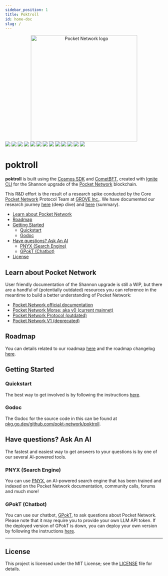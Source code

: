 ```yaml
---
sidebar_position: 1
title: Poktroll
id: home-doc
slug: /
---
```


<div align="center">
  <a href="https://www.pokt.network">
    <img src="https://user-images.githubusercontent.com/2219004/151564884-212c0e40-3bfa-412e-a341-edb54b5f1498.jpeg" alt="Pocket Network logo" width="340"/>
  </a>
</div>

<div>
  <a href="https://discord.gg/pokt"><img src="https://img.shields.io/discord/553741558869131266"/></a>
  <a  href="https://github.com/pokt-network/poktroll/releases"><img src="https://img.shields.io/github/release-pre/pokt-network/pocket.svg"/></a>
  <a  href="https://github.com/pokt-network/poktroll/pulse"><img src="https://img.shields.io/github/contributors/pokt-network/pocket.svg"/></a>
  <a href="https://opensource.org/licenses/MIT"><img src="https://img.shields.io/badge/License-MIT-blue.svg"/></a>
  <a href="https://github.com/pokt-network/poktroll/pulse"><img src="https://img.shields.io/github/last-commit/pokt-network/pocket.svg"/></a>
  <a href="https://github.com/pokt-network/poktroll/pulls"><img src="https://img.shields.io/github/issues-pr/pokt-network/pocket.svg"/></a>
  <a href="https://github.com/pokt-network/poktroll/releases"><img src="https://img.shields.io/badge/platform-linux%20%7C%20macos-pink.svg"/></a>
  <a href="https://github.com/pokt-network/poktroll/issues"><img src="https://img.shields.io/github/issues/pokt-network/pocket.svg"/></a>
  <a href="https://github.com/pokt-network/poktroll/issues"><img src="https://img.shields.io/github/issues-closed/pokt-network/pocket.svg"/></a>
  <a href="https://godoc.org/github.com/pokt-network/pocket"><img src="https://img.shields.io/badge/godoc-reference-blue.svg"/></a>
  <a href="https://goreportcard.com/report/github.com/pokt-network/pocket"><img src="https://goreportcard.com/badge/github.com/pokt-network/pocket"/></a>
  <a href="https://golang.org"><img  src="https://img.shields.io/badge/golang-v1.20-green.svg"/></a>
  <a href="https://github.com/tools/godep" ><img src="https://img.shields.io/badge/godep-dependency-71a3d9.svg"/></a>
</div>

# poktroll <!-- omit in toc -->

**poktroll** is built using the [Cosmos SDK](https://docs.cosmos.network) and [CometBFT](https://cometbft.com/), created with [Ignite CLI](https://ignite.com/cli) for the Shannon upgrade of the [Pocket Network](https://pokt.network) blockchain.

This R&D effort is the result of a research spike conducted by the Core [Pocket Network](https://pokt.network/) Protocol Team at [GROVE Inc.](https://grove.city/). We have documented our research journey [here](https://www.pokt.network/blog/pokt-network-rolling-into-the-modular-future-of-the-protocol-a-technical-deep-dive) (deep dive) and [here](https://www.pokt.network/blog/a-sovereign-rollup-and-a-modular-future) (summary).

- [Learn about Pocket Network](#learn-about-pocket-network)
- [Roadmap](#roadmap)
- [Getting Started](#getting-started)
  - [Quickstart](#quickstart)
  - [Godoc](#godoc)
- [Have questions? Ask An AI](#have-questions-ask-an-ai)
  - [PNYX (Search Engine)](#pnyx-search-engine)
  - [GPokT (Chatbot)](#gpokt-chatbot)
- [License](#license)

## Learn about Pocket Network

User friendly documentation of the Shannon upgrade is still a WIP, but there are
a handful of (potentially outdated) resources you can reference in the meantime
to build a better understanding of Pocket Network:

- [Pocket Network official documentation](https://docs.pokt.network)
- [Pocket Network Morse; aka v0 (current mainnet)](https://github.com/pokt-network/pocket-core)
- [Pocket Network Protocol (outdated)](https://github.com/pokt-network/pocket-network-protocol)
- [Pocket Network V1 (deprecated)](https://github.com/pokt-network/pocket)

## Roadmap

You can details related to our roadmap [here](./roadmap/roadmap.md) and the
roadmap changelog [here](./roadmap/roadmap_changelog.md).

## Getting Started

### Quickstart

The best way to get involved is by following the instructions [here](./developer_guide/quickstart.md).

### Godoc

The Godoc for the source code in this can be found at [pkg.go.dev/github.com/pokt-network/poktroll](https://pkg.go.dev/github.com/pokt-network/poktroll).

## Have questions? Ask An AI

The fastest and easiest way to get answers to your questions is by one of our
several AI-powered tools.

### PNYX (Search Engine)

You can use [PNYX](https://pnyxai.com/), an AI-powered search engine that has been
trained and indexed on the Pocket Network documentation, community calls, forums
and much more!

### GPokT (Chatbot)

You can use our chatbot, [GPokT](https://gpoktn.streamlit.app), to ask questions
about Pocket Network. Please note that it may require you to provide your own
LLM API token. If the deployed version of GPokT is down, you can deploy your own
version by following the instructions [here](https://github.com/pokt-network/gpokt).

---

## License

This project is licensed under the MIT License; see the [LICENSE](https://github.com/pokt-network/poktroll/blob/main/LICENSE) file for details.
